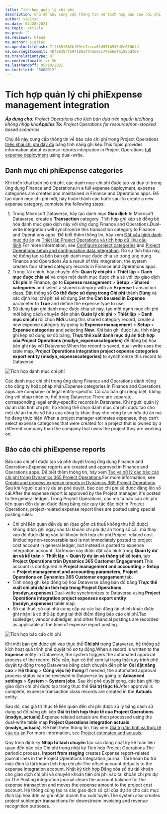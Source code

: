 ```yaml
---
title: Tích hợp quản lý chi phí
description: Chủ đề này cung cấp thông tin về tích hợp báo cáo chi phí trong Project Operations bằng tính năng ghi kép.
author: sigitac
ms.date: 04/28/2021
ms.topic: article
ms.prod: ''
ms.reviewer: kfend
ms.author: sigitac
ms.openlocfilehash: 7fff69f062bf09fe7ceca61d951b535d2e010bfd
ms.sourcegitcommit: 40f68387f594180af64a5e5c748b6efa188bd300
ms.translationtype: HT
ms.contentlocale: vi-VN
ms.lasthandoff: 05/10/2021
ms.locfileid: "6000012"
---
```

# <a name="expense-management-integration"></a><span data-ttu-id="a66ef-103">Tích hợp quản lý chi phí</span><span class="sxs-lookup"><span data-stu-id="a66ef-103">Expense management integration</span></span>

<span data-ttu-id="a66ef-104">_**Áp dụng cho:** Project Operations cho kịch bản dựa trên nguồn lực/hàng không nhập kho_</span><span class="sxs-lookup"><span data-stu-id="a66ef-104">_**Applies To:** Project Operations for resource/non-stocked based scenarios_</span></span>

<span data-ttu-id="a66ef-105">Chủ đề này cung cấp thông tin về báo cáo chi phí trong Project Operations [triển khai chi phí đầy đủ](../expense/expense-overview.md) bằng tính năng ghi kép.</span><span class="sxs-lookup"><span data-stu-id="a66ef-105">This topic provides information about expense reports integration in Project Operations [full expense deployment](../expense/expense-overview.md) using dual-write.</span></span>

## <a name="expense-categories"></a><span data-ttu-id="a66ef-106">Danh mục chi phí</span><span class="sxs-lookup"><span data-stu-id="a66ef-106">Expense categories</span></span>

<span data-ttu-id="a66ef-107">Khi triển khai toàn bộ chi phí, các danh mục chi phí được tạo và duy trì trong ứng dụng Finance and Operations.</span><span class="sxs-lookup"><span data-stu-id="a66ef-107">In a full expense deployment, expense categories are created and maintained in Finance and Operations apps.</span></span> <span data-ttu-id="a66ef-108">Để tạo danh mục chi phí mới, hãy hoàn thành các bước sau:</span><span class="sxs-lookup"><span data-stu-id="a66ef-108">To create a new expense category, complete the following steps:</span></span>

1. <span data-ttu-id="a66ef-109">Trong Microsoft Dataverse, hãy tạo danh mục **Giao dịch**.</span><span class="sxs-lookup"><span data-stu-id="a66ef-109">In Microsoft Dataverse, create a **Transaction** category.</span></span> <span data-ttu-id="a66ef-110">Tích hợp ghi kép sẽ đồng bộ hóa danh mục giao dịch này với ứng dụng Finance and Operations.</span><span class="sxs-lookup"><span data-stu-id="a66ef-110">Dual-write integration will synchronize this transaction category to Finance and Operations apps.</span></span> <span data-ttu-id="a66ef-111">Để biết thêm thông tin, hãy xem [Đặt cấu hình danh mục dự án](/dynamics365/project-operations/project-accounting/configure-project-categories) và [Thiết lập Project Operations và tích hợp dữ liệu cấu hình](resource-dual-write-setup-integration.md).</span><span class="sxs-lookup"><span data-stu-id="a66ef-111">For more information, see [Configure project categories](/dynamics365/project-operations/project-accounting/configure-project-categories) and [Project Operations setup and configuration data integration](resource-dual-write-setup-integration.md).</span></span> <span data-ttu-id="a66ef-112">Do sự tích hợp này, hệ thống tạo ra bốn bản ghi danh mục được chia sẻ trong ứng dụng Finance and Operations.</span><span class="sxs-lookup"><span data-stu-id="a66ef-112">As a result of this integration, the system creates four shared category records in Finance and Operations apps.</span></span>
2. <span data-ttu-id="a66ef-113">Trong Tài chính, hãy chuyển đến **Quản lý chi phí** > **Thiết lập** > **Danh mục được chia sẻ** và chọn một danh mục được chia sẻ với lớp giao dịch **Chi phí**.</span><span class="sxs-lookup"><span data-stu-id="a66ef-113">In Finance, go to **Expense management** > **Setup** > **Shared categories** and select a shared category with an **Expense** transaction class.</span></span> <span data-ttu-id="a66ef-114">Đặt thông số **Có thể được sử dụng trong Chi phí** thành **Đúng** và xác định loại chi phí sẽ sử dụng.</span><span class="sxs-lookup"><span data-stu-id="a66ef-114">Set the **Can be used in Expense** parameter to **True** and define the expense type to use.</span></span>
3. <span data-ttu-id="a66ef-115">Sử dụng bản ghi danh mục được chia sẻ này, tạo một danh mục chi phí mới bằng cách chuyển đến phần **Quản lý chi phí** > **Thiết lập** > **Danh mục chi phí** rồi chọn **Mới**.</span><span class="sxs-lookup"><span data-stu-id="a66ef-115">Using this shared category record, create a new expense category by going to **Expense management** > **Setup** > **Expense categories** and selecting **New**.</span></span> <span data-ttu-id="a66ef-116">Khi bản ghi được lưu, tính năng ghi kép sử dụng sơ đồ bảng, **Thực thể xuất danh mục dự án tích hợp của Project Operations (msdyn\_expensecategories)** để đồng bộ hóa bản ghi này với Dataverse.</span><span class="sxs-lookup"><span data-stu-id="a66ef-116">When the record is saved, dual-write uses the table map, **Project Operations integration project expense categories export entity (msdyn\_expensecategories)** to synchronize this record to Dataverse.</span></span>

  ![Tích hợp danh mục chi phí](./media/DW6ExpenseCategories.png)

<span data-ttu-id="a66ef-118">Các danh mục chi phí trong ứng dụng Finance and Operations dành riêng cho công ty hoặc pháp nhân.</span><span class="sxs-lookup"><span data-stu-id="a66ef-118">Expense categories in Finance and Operations apps are company- or legal entity-specific.</span></span> <span data-ttu-id="a66ef-119">Có các bản ghi riêng biệt, tương ứng với pháp nhân cụ thể trong Dataverse.</span><span class="sxs-lookup"><span data-stu-id="a66ef-119">There are separate, corresponding legal entity-specific records in Dataverse.</span></span> <span data-ttu-id="a66ef-120">Khi người quản lý dự án ước tính chi phí, họ không thể chọn danh mục chi phí được tạo cho một dự án thuộc sở hữu của công ty khác thay cho công ty sở hữu dự án mà họ đang thực hiện.</span><span class="sxs-lookup"><span data-stu-id="a66ef-120">When a project manager estimates expenses, they can’t select expense categories that were created for a project that is owned by a different company than the company that owns the project they are working on.</span></span> 

## <a name="expense-reports"></a><span data-ttu-id="a66ef-121">Báo cáo chi phí</span><span class="sxs-lookup"><span data-stu-id="a66ef-121">Expense reports</span></span>

<span data-ttu-id="a66ef-122">Báo cáo chi phí được tạo và phê duyệt trong ứng dụng Finance and Operations.</span><span class="sxs-lookup"><span data-stu-id="a66ef-122">Expense reports are created and approved in Finance and Operations apps.</span></span> <span data-ttu-id="a66ef-123">Để biết thêm thông tin, hãy xem [Tạo và xử lý các báo cáo chi phí trong Dynamics 365 Project Operations](/learn/modules/create-process-expense-reports/).</span><span class="sxs-lookup"><span data-stu-id="a66ef-123">For more information, see [Create and process expense reports in Dynamics 365 Project Operations](/learn/modules/create-process-expense-reports/).</span></span> <span data-ttu-id="a66ef-124">Sau khi Người quản lý dự án phê duyệt, báo cáo chi phí sẽ được đăng lên sổ cái.</span><span class="sxs-lookup"><span data-stu-id="a66ef-124">After the expense report is approved by the Project manager, it's posted to the general ledger.</span></span> <span data-ttu-id="a66ef-125">Trong Project Operations, các mô tả báo cáo chi phí liên quan đến dự án được đăng bằng các quy tắc đặc biệt:</span><span class="sxs-lookup"><span data-stu-id="a66ef-125">In Project Operations, project-related expense report lines are posted using special posting rules:</span></span>

  - <span data-ttu-id="a66ef-126">Chi phí liên quan đến dự án (bao gồm cả thuế không thu hồi được) không được ghi ngay vào tài khoản chi phí dự án trong sổ cái, mà thay vào đó được đăng vào tài khoản tích hợp chi phí.</span><span class="sxs-lookup"><span data-stu-id="a66ef-126">Project-related cost (including non-recoverable tax) is not immediately posted to project cost account in general ledger, but instead is posted to expense integration account.</span></span> <span data-ttu-id="a66ef-127">Tài khoản này được đặt cấu hình trong **Quản lý dự án và kế toán** > **Thiết lập** > **Quản lý dự án và thông số kế toán**, tab **Project Operations trên Dynamics 365 Customer Engagement**.</span><span class="sxs-lookup"><span data-stu-id="a66ef-127">This account is configured in **Project management and accounting** > **Setup** > **Project management and accounting parameters**, **Project Operations on Dynamics 365 Customer engagement** tab.</span></span>
  - <span data-ttu-id="a66ef-128">Tính năng ghi kép đồng bộ hóa Dataverse bằng bản đồ bảng **Thực thể xuất chi phí dự án tích hợp trong Project Operations (msdyn\_expenses)**.</span><span class="sxs-lookup"><span data-stu-id="a66ef-128">Dual-write synchronizes to Dataverse using **Project Operations integration project expenses export entity (msdyn\_expenses)** table map.</span></span>
  - <span data-ttu-id="a66ef-129">Sổ cái thuế, sổ cái nhà cung cấp và các bài đăng tài chính khác được ghi nhận là có thể áp dụng tại thời điểm đăng báo cáo chi phí.</span><span class="sxs-lookup"><span data-stu-id="a66ef-129">Tax subledger, vendor subledger, and other financial postings are recorded as applicable at the time of expense report posting.</span></span>

  ![Tích hợp báo cáo chi phí](./media/DW6ExpenseReports.png)

<span data-ttu-id="a66ef-131">Khi một bản ghi được ghi vào thực thể **Chi phí** trong Dataverse, hệ thống sẽ kích hoạt quá trình phê duyệt hồ sơ tự động.</span><span class="sxs-lookup"><span data-stu-id="a66ef-131">When a record is written to the **Expense** entity in Dataverse, the system triggers the automated approval process of the record.</span></span> <span data-ttu-id="a66ef-132">Nếu cần, bạn có thể xem lại trạng thái quy trình phê duyệt tự động trong Dataverse bằng cách chuyển đến phần **Cài đặt nâng cao** > **Hệ thống** > **Công việc hệ thống**.</span><span class="sxs-lookup"><span data-stu-id="a66ef-132">If needed, the automated approval process status can be reviewed in Dataverse by going to **Advanced settings** > **System** > **System jobs**.</span></span> <span data-ttu-id="a66ef-133">Sau khi phê duyệt xong, các bản ghi lớp giao dịch chi phí được tạo trong thực thể **Giá trị thực tế**.</span><span class="sxs-lookup"><span data-stu-id="a66ef-133">After approval is complete, expense transaction class records are created in the **Actuals** entity.</span></span>

<span data-ttu-id="a66ef-134">Sau đó, các giá trị thực tế liên quan đến chi phí được xử lý bằng cách sử dụng sơ đồ bảng ghi kép **Giá trị tích hợp thực tế của Project Operations (msdyn\_actuals)**.</span><span class="sxs-lookup"><span data-stu-id="a66ef-134">Expense related actuals are then processed using the dual-write table map **Project Operations integration actuals (msdyn\_actuals)**.</span></span> <span data-ttu-id="a66ef-135">Để biết thêm thông tin, hãy xem [Giá trị ước tính và thực tế của dự án](resource-dual-write-estimates-actuals.md).</span><span class="sxs-lookup"><span data-stu-id="a66ef-135">For more information, see [Project estimates and actuals](resource-dual-write-estimates-actuals.md).</span></span>

<span data-ttu-id="a66ef-136">Quy trình định kỳ **Nhập từ tách chuyển** tạo các dòng nhật ký kế toán liên quan đến báo cáo Chi phí trong nhật ký Tích hợp Project Operations.</span><span class="sxs-lookup"><span data-stu-id="a66ef-136">The periodic process, **Import from staging** creates Expense report-related journal lines in the Project Operations Integration journal.</span></span> <span data-ttu-id="a66ef-137">Tài khoản bù trừ mặc định là tài khoản tích hợp chi phí.</span><span class="sxs-lookup"><span data-stu-id="a66ef-137">The offset account defaults to the expense integration account.</span></span> <span data-ttu-id="a66ef-138">Nhật ký tích hợp Đăng xóa số dư tài khoản cho giao dịch chi phí và chuyển khoản tiền chi phí vào tài khoản chi phí dự án.</span><span class="sxs-lookup"><span data-stu-id="a66ef-138">The Posting integration journal clears the account balance for the expense transaction and moves the expense amount to the project cost account.</span></span> <span data-ttu-id="a66ef-139">Hệ thống cũng tạo ra các giao dịch sổ cái của dự án cho các mục đích lập hóa đơn và ghi nhận doanh thu xuôi tuyến.</span><span class="sxs-lookup"><span data-stu-id="a66ef-139">The system also creates project subledger transactions for downstream invoicing and revenue recognition purposes.</span></span>
